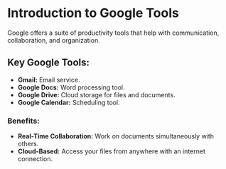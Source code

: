 # Introduction to Google Tools

Google offers a suite of productivity tools that help with communication, collaboration, and organization.

## Key Google Tools:
- **Gmail:** Email service.
- **Google Docs:** Word processing tool.
- **Google Drive:** Cloud storage for files and documents.
- **Google Calendar:** Scheduling tool.

### Benefits:
- **Real-Time Collaboration:** Work on documents simultaneously with others.
- **Cloud-Based:** Access your files from anywhere with an internet connection.
